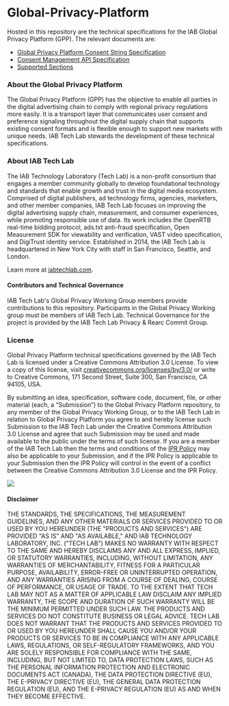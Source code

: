 # Global-Privacy-Platform

Hosted in this repository are the technical specifications for the IAB Global Privacy Platform (GPP). The relevant documents are:

- [Global Privacy Platform Consent String Specification](https://github.com/InteractiveAdvertisingBureau/Global-Privacy-Platform/blob/main/Core/Consent%20String%20Specification.md)
- [Consent Management API Specification](https://github.com/InteractiveAdvertisingBureau/Global-Privacy-Platform/blob/main/Core/CMP%20API%20Specification.md)
- [Supported Sections](https://github.com/InteractiveAdvertisingBureau/Global-Privacy-Platform/blob/main/Sections/Section%20Information.md)

### About the Global Privacy Platform

The Global Privacy Platform (GPP) has the objective to enable all parties in the digital advertising chain to comply with regional privacy regulations more easily. It is a transport layer that communicates user consent and preference signaling throughout the digital supply chain that supports existing consent formats and is flexible enough to support new markets with unique needs. IAB Tech Lab stewards the development of these technical specifications.

### About IAB Tech Lab <a name="about-iabtechlab"></a>

The IAB Technology Laboratory (Tech Lab) is a non-profit consortium that engages a member community globally to develop foundational technology and standards that enable growth and trust in the digital media ecosystem. Comprised of digital publishers, ad technology firms, agencies, marketers, and other member companies, IAB Tech Lab focuses on improving the digital advertising supply chain, measurement, and consumer experiences, while promoting responsible use of data. Its work includes the OpenRTB real-time bidding protocol, ads.txt anti-fraud specification, Open Measurement SDK for viewability and verification, VAST video specification, and DigiTrust identity service. Established in 2014, the IAB Tech Lab is headquartered in New York City with staff in San Francisco, Seattle, and London. 

Learn more at [iabtechlab.com](https://www.iabtechlab.com/).

#### Contributors and Technical Governance

IAB Tech Lab's Global Privacy Working Group members provide contributions to this repository. Participants in the Global Privacy Working group must be members of IAB Tech Lab. Technical Governance for the project is provided by the IAB Tech Lab Privacy & Rearc Commit Group. 


### License <a name="license"></a>

Global Privacy Platform technical specifications governed by the IAB Tech Lab is licensed under a Creative Commons Attribution 3.0 License.   To view a copy of this license, visit [creativecommons.org/licenses/by/3.0/](http://creativecommons.org/licenses/by/3.0/) or write to Creative Commons, 171 Second Street, Suite 300, San Francisco, CA 94105, USA. 

By submitting an idea, specification, software code, document, file, or other material (each, a “Submission”) to the Global Privacy Platform repository, to any member of the Global Privacy Working Group, or to the IAB Tech Lab in relation to Global Privacy Platform you agree to and hereby license such Submission to the IAB Tech Lab under the Creative Commons Attribution 3.0 License and agree that such Submission may be used and made available to the public under the terms of such license.  If you are a member of the IAB Tech Lab then the terms and conditions of the [IPR Policy](https://iabtechlab.com/ipr-iab-techlab/acknowledge-ipr/) may also be applicable to your Submission, and if the IPR Policy is applicable to your Submission then the IPR Policy will control in the event of a conflict between the Creative Commons Attribution 3.0 License and the IPR Policy.

![](https://drive.google.com/uc?id=1cbwEGlb8S69SndIDoHnvc5_3TfmkGM7R)

#### Disclaimer

THE STANDARDS, THE SPECIFICATIONS, THE MEASUREMENT GUIDELINES, AND ANY OTHER MATERIALS OR SERVICES PROVIDED TO OR USED BY YOU HEREUNDER (THE "PRODUCTS AND SERVICES") ARE PROVIDED "AS IS" AND "AS AVAILABLE," AND IAB TECHNOLOGY LABORATORY, INC. ("TECH LAB") MAKES NO WARRANTY WITH RESPECT TO THE SAME AND HEREBY DISCLAIMS ANY AND ALL EXPRESS, IMPLIED, OR STATUTORY WARRANTIES, INCLUDING, WITHOUT LIMITATION, ANY WARRANTIES OF MERCHANTABILITY, FITNESS FOR A PARTICULAR PURPOSE, AVAILABILITY, ERROR-FREE OR UNINTERRUPTED OPERATION, AND ANY WARRANTIES ARISING FROM A COURSE OF DEALING, COURSE OF PERFORMANCE, OR USAGE OF TRADE. TO THE EXTENT THAT TECH LAB MAY NOT AS A MATTER OF APPLICABLE LAW DISCLAIM ANY IMPLIED WARRANTY, THE SCOPE AND DURATION OF SUCH WARRANTY WILL BE THE MINIMUM PERMITTED UNDER SUCH LAW. THE PRODUCTS AND SERVICES DO NOT CONSTITUTE BUSINESS OR LEGAL ADVICE. TECH LAB DOES NOT WARRANT THAT THE PRODUCTS AND SERVICES PROVIDED TO OR USED BY YOU HEREUNDER SHALL CAUSE YOU AND/OR YOUR PRODUCTS OR SERVICES TO BE IN COMPLIANCE WITH ANY APPLICABLE LAWS, REGULATIONS, OR SELF-REGULATORY FRAMEWORKS, AND YOU ARE SOLELY RESPONSIBLE FOR COMPLIANCE WITH THE SAME, INCLUDING, BUT NOT LIMITED TO, DATA PROTECTION LAWS, SUCH AS THE PERSONAL INFORMATION PROTECTION AND ELECTRONIC DOCUMENTS ACT (CANADA), THE DATA PROTECTION DIRECTIVE (EU), THE E-PRIVACY DIRECTIVE (EU), THE GENERAL DATA PROTECTION REGULATION (EU), AND THE E-PRIVACY REGULATION (EU) AS AND WHEN THEY BECOME EFFECTIVE.
